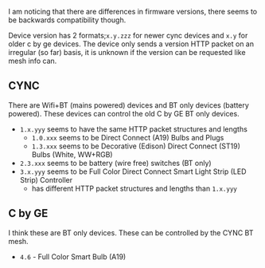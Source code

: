 I am noticing that there are differences in firmware versions, there seems to be backwards compatibility though.

Device version has 2 formats;`x.y.zzz` for newer cync devices and `x.y` for older c by ge devices.
The device only sends a version HTTP packet on an irregular (so far) basis, it is unknown if the version can be requested like mesh info can.

## CYNC
There are Wifi+BT (mains powered) devices and BT only devices (battery powered).
These devices can control the old C by GE BT only devices.

- `1.x.yyy` seems to have the same HTTP packet structures and lengths
    - `1.0.xxx` seems to be Direct Connect (A19) Bulbs and Plugs
    - `1.3.xxx` seems to be Decorative (Edison) Direct Connect (ST19) Bulbs (White, WW+RGB)
- `2.3.xxx` seems to be battery (wire free) switches (BT only) 
- `3.x.yyy` seems to be Full Color Direct Connect Smart Light Strip (LED Strip) Controller
    - has different HTTP packet structures and lengths than `1.x.yyy`

## C by GE
I think these are BT only devices. These can be controlled by the CYNC BT mesh.

- `4.6` - Full Color Smart Bulb (A19)